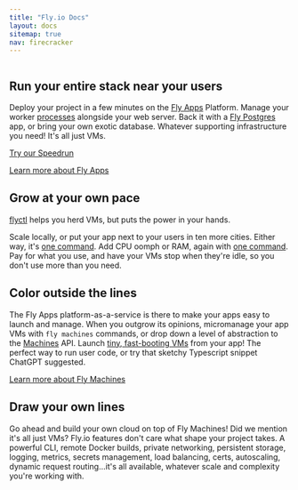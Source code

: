 ```yaml
---
title: "Fly.io Docs"
layout: docs
sitemap: true
nav: firecracker
---
```


<figure>
  <img src="/static/images/docs-intro.webp" srcset="/static/images/docs-intro@2x.webp 2x" alt="">
</figure>


## Run your entire stack near your users

Deploy your project in a few minutes on the [Fly Apps](/docs/apps/) Platform. Manage your worker [processes](/docs/apps/processes/) alongside your web server. Back it with a [Fly Postgres](/docs/postgres/) app, or bring your own exotic database. Whatever supporting infrastructure you need! It's all just VMs. 

[Try our Speedrun](/docs/speedrun/)

[Learn more about Fly Apps](/docs/apps/)

## Grow at your own pace

[flyctl](/docs/flyctl/) helps you herd VMs, but puts the power in your hands.

Scale locally, or put your app next to your users in ten more cities. Either way, it's [one command](/docs/apps/scale-count/). Add CPU oomph or RAM, again with [one command](/docs/apps/scale-machine/). Pay for what you use, and have your VMs stop when they're idle, so you don't use more than you need. 

## Color outside the lines

The Fly Apps platform-as-a-service is there to make your apps easy to launch and manage. When you outgrow its opinions, micromanage your app VMs with `fly machines` commands, or drop down a level of abstraction to the [Machines](/docs/machines/working-with-machines/) API. Launch [tiny, fast-booting VMs](/docs/machines/) from your app! The perfect way to run user code, or try that sketchy Typescript snippet ChatGPT suggested.

[Learn more about Fly Machines](/docs/machines/)

## Draw your own lines

Go ahead and build your own cloud on top of Fly Machines! Did we mention it's all just VMs? Fly.io features don't care what shape your project takes. A powerful CLI, remote Docker builds, private networking, persistent storage, logging, metrics, secrets management, load balancing, certs, autoscaling, dynamic request routing...it's all available, whatever scale and complexity you're working with.
